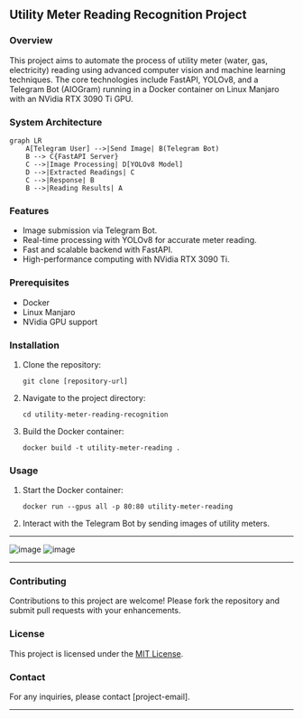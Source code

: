 ## Utility Meter Reading Recognition Project

### Overview
This project aims to automate the process of utility meter (water, gas, electricity) reading using advanced computer vision and machine learning techniques. The core technologies include FastAPI, YOLOv8, and a Telegram Bot (AIOGram) running in a Docker container on Linux Manjaro with an NVidia RTX 3090 Ti GPU.

### System Architecture
```mermaid
graph LR
    A[Telegram User] -->|Send Image| B(Telegram Bot)
    B --> C{FastAPI Server}
    C -->|Image Processing| D[YOLOv8 Model]
    D -->|Extracted Readings| C
    C -->|Response| B
    B -->|Reading Results| A
```

### Features
- Image submission via Telegram Bot.
- Real-time processing with YOLOv8 for accurate meter reading.
- Fast and scalable backend with FastAPI.
- High-performance computing with NVidia RTX 3090 Ti.

### Prerequisites
- Docker
- Linux Manjaro
- NVidia GPU support

### Installation
1. Clone the repository:
   ```
   git clone [repository-url]
   ```
2. Navigate to the project directory:
   ```
   cd utility-meter-reading-recognition
   ```
3. Build the Docker container:
   ```
   docker build -t utility-meter-reading .
   ```

### Usage
1. Start the Docker container:
   ```
   docker run --gpus all -p 80:80 utility-meter-reading
   ```
2. Interact with the Telegram Bot by sending images of utility meters.

---

![image](https://github.com/DmPanf/Counters_YOLOv8_FastAPI_TgBot_Advanced_ver2/assets/99917230/5bd0eb08-3d61-4ec1-88e3-d6e7347e65e8)
![image](https://github.com/DmPanf/Counters_YOLOv8_FastAPI_TgBot_Advanced_ver2/assets/99917230/a76d8321-b870-4544-bc6b-b7fbf5bc022e)

---

### Contributing
Contributions to this project are welcome! Please fork the repository and submit pull requests with your enhancements.

### License
This project is licensed under the [MIT License](LICENSE).

### Contact
For any inquiries, please contact [project-email].

---

